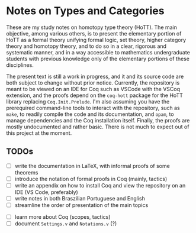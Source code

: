 # Notes on Types and Categories

These are my study notes on homotopy type theory (HoTT). The main objective, among various others, is to present the elementary portion of HoTT as a formal theory unifying formal logic, set theory, higher category theory and homotopy theory, and to do so in a clear, rigorous and systematic manner, and in a way accessible to mathematics undergraduate students with previous knowledge only of the elementary portions of these disciplines.

The present text is still a work in progress, and it and its source code are both subject to change without prior notice. Currently, the repository is meant to be viewed on an IDE for Coq such as VSCode with the VSCoq extension, and the proofs depend on the `coq-hott` package for the HoTT library replacing `Coq.Init.Prelude`. I'm also assuming you have the prerequired command-line tools to interact with the repository, such as `make`, to readily compile the code and its documentation, and `opam`, to manage dependencies and the Coq installation itself. Finally, the proofs are mostly undocumented and rather basic. There is not much to expect out of this project at the moment.

## TODOs

- [ ] write the documentation in LaTeX, with informal proofs of some theorems
- [ ] introduce the notation of formal proofs in Coq (mainly, tactics)
- [ ] write an appendix on how to install Coq and view the repository on an IDE (VS Code, preferably)
- [ ] write notes in both Braszilian Portuguese and English
- [ ] streamline the order of presentation of the main topics
<!--
  primitives -> paths
             -> equivalences
             -> univalence 
             -> propositions, sets, higher grupoids, homotopy types
             -> logic, set theory, higher category theory, homotopy theory
--->

- [ ] learn more about Coq (scopes, tactics)
- [ ] document `Settings.v` and `Notations.v` (?)